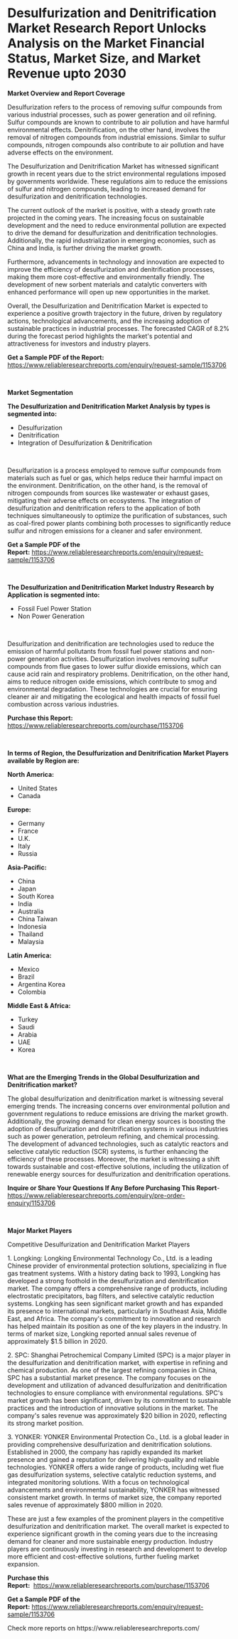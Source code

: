 <p><h1>Desulfurization and Denitrification Market Research Report Unlocks Analysis on the Market Financial Status, Market Size, and Market Revenue upto 2030</h1></p><p><strong>Market Overview and Report Coverage</strong></p>
<p><p>Desulfurization refers to the process of removing sulfur compounds from various industrial processes, such as power generation and oil refining. Sulfur compounds are known to contribute to air pollution and have harmful environmental effects. Denitrification, on the other hand, involves the removal of nitrogen compounds from industrial emissions. Similar to sulfur compounds, nitrogen compounds also contribute to air pollution and have adverse effects on the environment.</p><p>The Desulfurization and Denitrification Market has witnessed significant growth in recent years due to the strict environmental regulations imposed by governments worldwide. These regulations aim to reduce the emissions of sulfur and nitrogen compounds, leading to increased demand for desulfurization and denitrification technologies.</p><p>The current outlook of the market is positive, with a steady growth rate projected in the coming years. The increasing focus on sustainable development and the need to reduce environmental pollution are expected to drive the demand for desulfurization and denitrification technologies. Additionally, the rapid industrialization in emerging economies, such as China and India, is further driving the market growth.</p><p>Furthermore, advancements in technology and innovation are expected to improve the efficiency of desulfurization and denitrification processes, making them more cost-effective and environmentally friendly. The development of new sorbent materials and catalytic converters with enhanced performance will open up new opportunities in the market.</p><p>Overall, the Desulfurization and Denitrification Market is expected to experience a positive growth trajectory in the future, driven by regulatory actions, technological advancements, and the increasing adoption of sustainable practices in industrial processes. The forecasted CAGR of 8.2% during the forecast period highlights the market's potential and attractiveness for investors and industry players.</p></p>
<p><strong>Get a Sample PDF of the Report:</strong> <a href="https://www.reliableresearchreports.com/enquiry/request-sample/1153706">https://www.reliableresearchreports.com/enquiry/request-sample/1153706</a></p>
<p>&nbsp;</p>
<p><strong>Market Segmentation</strong></p>
<p><strong>The Desulfurization and Denitrification Market Analysis by types is segmented into:</strong></p>
<p><ul><li>Desulfurization</li><li>Denitrification</li><li>Integration of Desulfurization & Denitrification</li></ul></p>
<p>&nbsp;</p>
<p><p>Desulfurization is a process employed to remove sulfur compounds from materials such as fuel or gas, which helps reduce their harmful impact on the environment. Denitrification, on the other hand, is the removal of nitrogen compounds from sources like wastewater or exhaust gases, mitigating their adverse effects on ecosystems. The integration of desulfurization and denitrification refers to the application of both techniques simultaneously to optimize the purification of substances, such as coal-fired power plants combining both processes to significantly reduce sulfur and nitrogen emissions for a cleaner and safer environment.</p></p>
<p><strong>Get a Sample PDF of the Report:</strong>&nbsp;<a href="https://www.reliableresearchreports.com/enquiry/request-sample/1153706">https://www.reliableresearchreports.com/enquiry/request-sample/1153706</a></p>
<p>&nbsp;</p>
<p><strong>The Desulfurization and Denitrification Market Industry Research by Application is segmented into:</strong></p>
<p><ul><li>Fossil Fuel Power Station</li><li>Non Power Generation</li></ul></p>
<p>&nbsp;</p>
<p><p>Desulfurization and denitrification are technologies used to reduce the emission of harmful pollutants from fossil fuel power stations and non-power generation activities. Desulfurization involves removing sulfur compounds from flue gases to lower sulfur dioxide emissions, which can cause acid rain and respiratory problems. Denitrification, on the other hand, aims to reduce nitrogen oxide emissions, which contribute to smog and environmental degradation. These technologies are crucial for ensuring cleaner air and mitigating the ecological and health impacts of fossil fuel combustion across various industries.</p></p>
<p><strong>Purchase this Report:</strong>&nbsp; <a href="https://www.reliableresearchreports.com/purchase/1153706">https://www.reliableresearchreports.com/purchase/1153706</a></p>
<p>&nbsp;</p>
<p><strong>In terms of Region, the Desulfurization and Denitrification Market Players available by Region are:</strong></p>
<p>
    <p> <strong> North America: </strong>
        <ul>
            <li>United States</li>
            <li>Canada</li>
        </ul>
        </p> 
    <p> <strong> Europe: </strong>
        <ul>
            <li>Germany</li>
            <li>France</li>
            <li>U.K.</li>
            <li>Italy</li>
            <li>Russia</li>
        </ul>
        </p> 
    <p> <strong> Asia-Pacific: </strong>
        <ul>
            <li>China</li>
            <li>Japan</li>
            <li>South Korea</li>
            <li>India</li>
            <li>Australia</li>
            <li>China Taiwan</li>
            <li>Indonesia</li>
            <li>Thailand</li>
            <li>Malaysia</li>
        </ul>
        </p> 
    <p> <strong> Latin America: </strong>
        <ul>
            <li>Mexico</li>
            <li>Brazil</li>
            <li>Argentina Korea</li>
            <li>Colombia</li>
        </ul>
        </p> 
    <p> <strong> Middle East & Africa: </strong>
        <ul>
            <li>Turkey</li>
            <li>Saudi</li>
            <li>Arabia</li>
            <li>UAE</li>
            <li>Korea</li>
        </ul>
    </p>
    </p>
<p>&nbsp;</p>
<p><strong>What are the Emerging Trends in the Global Desulfurization and Denitrification market?</strong></p>
<p><p>The global desulfurization and denitrification market is witnessing several emerging trends. The increasing concerns over environmental pollution and government regulations to reduce emissions are driving the market growth. Additionally, the growing demand for clean energy sources is boosting the adoption of desulfurization and denitrification systems in various industries such as power generation, petroleum refining, and chemical processing. The development of advanced technologies, such as catalytic reactors and selective catalytic reduction (SCR) systems, is further enhancing the efficiency of these processes. Moreover, the market is witnessing a shift towards sustainable and cost-effective solutions, including the utilization of renewable energy sources for desulfurization and denitrification operations.</p></p>
<p><strong>Inquire or Share Your Questions If Any Before Purchasing This Report</strong>- <a href="https://www.reliableresearchreports.com/enquiry/pre-order-enquiry/1153706">https://www.reliableresearchreports.com/enquiry/pre-order-enquiry/1153706</a></p>
<p>&nbsp;</p>
<p><strong>Major Market Players</strong></p>
<p><p>Competitive Desulfurization and Denitrification Market Players</p><p>1. Longking: Longking Environmental Technology Co., Ltd. is a leading Chinese provider of environmental protection solutions, specializing in flue gas treatment systems. With a history dating back to 1993, Longking has developed a strong foothold in the desulfurization and denitrification market. The company offers a comprehensive range of products, including electrostatic precipitators, bag filters, and selective catalytic reduction systems. Longking has seen significant market growth and has expanded its presence to international markets, particularly in Southeast Asia, Middle East, and Africa. The company's commitment to innovation and research has helped maintain its position as one of the key players in the industry. In terms of market size, Longking reported annual sales revenue of approximately $1.5 billion in 2020.</p><p>2. SPC: Shanghai Petrochemical Company Limited (SPC) is a major player in the desulfurization and denitrification market, with expertise in refining and chemical production. As one of the largest refining companies in China, SPC has a substantial market presence. The company focuses on the development and utilization of advanced desulfurization and denitrification technologies to ensure compliance with environmental regulations. SPC's market growth has been significant, driven by its commitment to sustainable practices and the introduction of innovative solutions in the market. The company's sales revenue was approximately $20 billion in 2020, reflecting its strong market position.</p><p>3. YONKER: YONKER Environmental Protection Co., Ltd. is a global leader in providing comprehensive desulfurization and denitrification solutions. Established in 2000, the company has rapidly expanded its market presence and gained a reputation for delivering high-quality and reliable technologies. YONKER offers a wide range of products, including wet flue gas desulfurization systems, selective catalytic reduction systems, and integrated monitoring solutions. With a focus on technological advancements and environmental sustainability, YONKER has witnessed consistent market growth. In terms of market size, the company reported sales revenue of approximately $800 million in 2020.</p><p>These are just a few examples of the prominent players in the competitive desulfurization and denitrification market. The overall market is expected to experience significant growth in the coming years due to the increasing demand for cleaner and more sustainable energy production. Industry players are continuously investing in research and development to develop more efficient and cost-effective solutions, further fueling market expansion.</p></p>
<p><strong>Purchase this Report:</strong>&nbsp;&nbsp;<a href="https://www.reliableresearchreports.com/purchase/1153706">https://www.reliableresearchreports.com/purchase/1153706</a></p>
<p></p>
<p><strong>Get a Sample PDF of the Report:</strong>&nbsp;<a href="https://www.reliableresearchreports.com/enquiry/request-sample/1153706">https://www.reliableresearchreports.com/enquiry/request-sample/1153706</a></p>
<p>Check more reports on https://www.reliableresearchreports.com/</p>